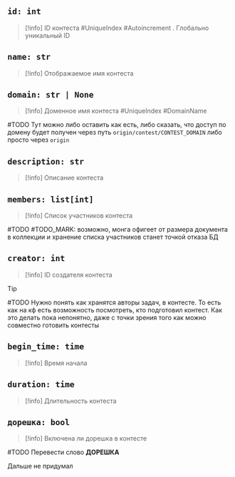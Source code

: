 ## `id: int`
> [!info] ID контеста #UniqueIndex #Autoincrement . Глобально уникальный ID

## `name: str`
> [!info] Отображаемое имя контеста

## `domain: str | None`

> [!info]  Доменное имя контеста #UniqueIndex #DomainName

#TODO  Тут можно либо оставить как есть, либо сказать, что доступ по домену будет получен через путь `origin/contest/CONTEST_DOMAIN` либо просто через `origin`

## `description: str`
> [!info] Описание контеста

## `members: list[int]`
>[!info] Список участников контеста

#TODO #TODO_MARK: возможно, монга офигеет от размера документа в коллекции и хранение списка участников станет точкой отказа БД
## `creator: int`
> [!info] ID cоздателя контеста

> [!tip]
> #TODO Нужно понять как хранятся авторы задач, в контесте. То есть как на кф есть возможность посмотреть, кто подготовил контест. Как это делать пока непонятно, даже с точки зрения того как можно совместно готовить контесты

## `begin_time: time`
> [!info] Время начала

## `duration: time`
> [!info] Длительность контеста

## `дорешка: bool` 
> [!info] Включена ли дорешка в контесте

#TODO Перевести слово **ДОРЕШКА**

Дальше не придумал


